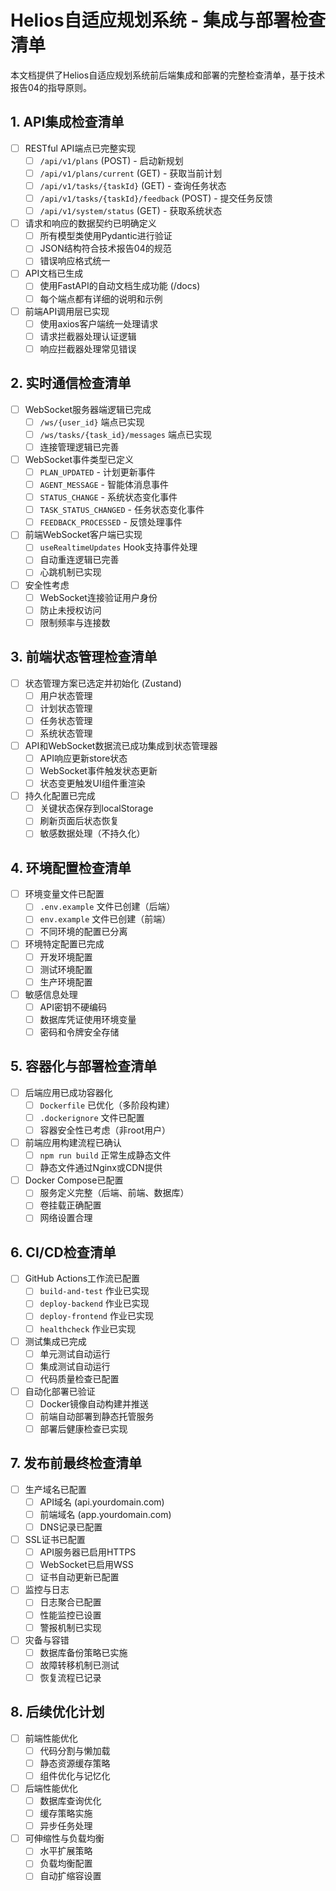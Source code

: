 # Helios自适应规划系统 - 集成与部署检查清单

本文档提供了Helios自适应规划系统前后端集成和部署的完整检查清单，基于技术报告04的指导原则。

## 1. API集成检查清单

- [ ] RESTful API端点已完整实现
  - [ ] `/api/v1/plans` (POST) - 启动新规划
  - [ ] `/api/v1/plans/current` (GET) - 获取当前计划
  - [ ] `/api/v1/tasks/{taskId}` (GET) - 查询任务状态
  - [ ] `/api/v1/tasks/{taskId}/feedback` (POST) - 提交任务反馈
  - [ ] `/api/v1/system/status` (GET) - 获取系统状态

- [ ] 请求和响应的数据契约已明确定义
  - [ ] 所有模型类使用Pydantic进行验证
  - [ ] JSON结构符合技术报告04的规范
  - [ ] 错误响应格式统一

- [ ] API文档已生成
  - [ ] 使用FastAPI的自动文档生成功能 (/docs)
  - [ ] 每个端点都有详细的说明和示例

- [ ] 前端API调用层已实现
  - [ ] 使用axios客户端统一处理请求
  - [ ] 请求拦截器处理认证逻辑
  - [ ] 响应拦截器处理常见错误

## 2. 实时通信检查清单

- [ ] WebSocket服务器端逻辑已完成
  - [ ] `/ws/{user_id}` 端点已实现
  - [ ] `/ws/tasks/{task_id}/messages` 端点已实现
  - [ ] 连接管理逻辑已完善

- [ ] WebSocket事件类型已定义
  - [ ] `PLAN_UPDATED` - 计划更新事件
  - [ ] `AGENT_MESSAGE` - 智能体消息事件
  - [ ] `STATUS_CHANGE` - 系统状态变化事件
  - [ ] `TASK_STATUS_CHANGED` - 任务状态变化事件
  - [ ] `FEEDBACK_PROCESSED` - 反馈处理事件

- [ ] 前端WebSocket客户端已实现
  - [ ] `useRealtimeUpdates` Hook支持事件处理
  - [ ] 自动重连逻辑已完善
  - [ ] 心跳机制已实现

- [ ] 安全性考虑
  - [ ] WebSocket连接验证用户身份
  - [ ] 防止未授权访问
  - [ ] 限制频率与连接数

## 3. 前端状态管理检查清单

- [ ] 状态管理方案已选定并初始化 (Zustand)
  - [ ] 用户状态管理
  - [ ] 计划状态管理
  - [ ] 任务状态管理
  - [ ] 系统状态管理

- [ ] API和WebSocket数据流已成功集成到状态管理器
  - [ ] API响应更新store状态
  - [ ] WebSocket事件触发状态更新
  - [ ] 状态变更触发UI组件重渲染

- [ ] 持久化配置已完成
  - [ ] 关键状态保存到localStorage
  - [ ] 刷新页面后状态恢复
  - [ ] 敏感数据处理（不持久化）

## 4. 环境配置检查清单

- [ ] 环境变量文件已配置
  - [ ] `.env.example` 文件已创建（后端）
  - [ ] `env.example` 文件已创建（前端）
  - [ ] 不同环境的配置已分离

- [ ] 环境特定配置已完成
  - [ ] 开发环境配置
  - [ ] 测试环境配置
  - [ ] 生产环境配置

- [ ] 敏感信息处理
  - [ ] API密钥不硬编码
  - [ ] 数据库凭证使用环境变量
  - [ ] 密码和令牌安全存储

## 5. 容器化与部署检查清单

- [ ] 后端应用已成功容器化
  - [ ] `Dockerfile` 已优化（多阶段构建）
  - [ ] `.dockerignore` 文件已配置
  - [ ] 容器安全性已考虑（非root用户）

- [ ] 前端应用构建流程已确认
  - [ ] `npm run build` 正常生成静态文件
  - [ ] 静态文件通过Nginx或CDN提供

- [ ] Docker Compose已配置
  - [ ] 服务定义完整（后端、前端、数据库）
  - [ ] 卷挂载正确配置
  - [ ] 网络设置合理

## 6. CI/CD检查清单

- [ ] GitHub Actions工作流已配置
  - [ ] `build-and-test` 作业已实现
  - [ ] `deploy-backend` 作业已实现
  - [ ] `deploy-frontend` 作业已实现
  - [ ] `healthcheck` 作业已实现

- [ ] 测试集成已完成
  - [ ] 单元测试自动运行
  - [ ] 集成测试自动运行
  - [ ] 代码质量检查已配置

- [ ] 自动化部署已验证
  - [ ] Docker镜像自动构建并推送
  - [ ] 前端自动部署到静态托管服务
  - [ ] 部署后健康检查已实现

## 7. 发布前最终检查清单

- [ ] 生产域名已配置
  - [ ] API域名 (api.yourdomain.com)
  - [ ] 前端域名 (app.yourdomain.com)
  - [ ] DNS记录已配置

- [ ] SSL证书已配置
  - [ ] API服务器已启用HTTPS
  - [ ] WebSocket已启用WSS
  - [ ] 证书自动更新已配置

- [ ] 监控与日志
  - [ ] 日志聚合已配置
  - [ ] 性能监控已设置
  - [ ] 警报机制已实现

- [ ] 灾备与容错
  - [ ] 数据库备份策略已实施
  - [ ] 故障转移机制已测试
  - [ ] 恢复流程已记录

## 8. 后续优化计划

- [ ] 前端性能优化
  - [ ] 代码分割与懒加载
  - [ ] 静态资源缓存策略
  - [ ] 组件优化与记忆化

- [ ] 后端性能优化
  - [ ] 数据库查询优化
  - [ ] 缓存策略实施
  - [ ] 异步任务处理

- [ ] 可伸缩性与负载均衡
  - [ ] 水平扩展策略
  - [ ] 负载均衡配置
  - [ ] 自动扩缩容设置 